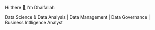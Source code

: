 Hi there 👋,I'm Dhaifallah

Data Science & Data Analysis | Data Management | Data Governance | Business Intlligence Analyst
